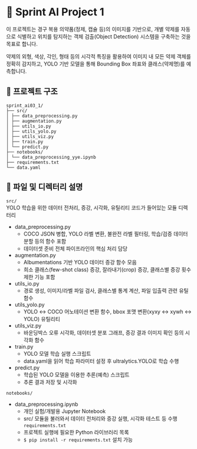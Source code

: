 # 🏥 Sprint AI Project 1
이 프로젝트는 경구 복용 의약품(정제, 캡슐 등)의 이미지를 기반으로, 개별 약제를 자동으로 식별하고 위치를 탐지하는 객체 검출(Object Detection) 시스템을 구축하는 것을 목표로 합니다.  

약제의 외형, 색상, 각인, 형태 등의 시각적 특징을 활용하여 이미지 내 모든 약제 객체를 정확히 감지하고, YOLO 기반 모델을 통해 Bounding Box 좌표와 클래스(약제명)를 예측합니다.

## 📂 프로젝트 구조
```
sprint_ai03_1/
├── src/
│ ├── data_preprocessing.py
│ ├── augmentation.py
│ ├── utils_io.py
│ ├── utils_yolo.py
│ ├── utils_viz.py
│ ├── train.py
│ └── predict.py
├── notebooks/
│ └── data_preprocessing_yye.ipynb
├── requirements.txt
└── data.yaml
```

## 📁 파일 및 디렉터리 설명
`src/`  
YOLO 학습을 위한 데이터 전처리, 증강, 시각화, 유틸리티 코드가 들어있는 모듈 디렉터리
- data_preprocessing.py
    - COCO JSON 병합, YOLO 라벨 변환, 불완전 라벨 필터링, 학습/검증 데이터 분할 등의 함수 포함
    - 데이터셋 준비 전체 파이프라인의 핵심 처리 담당
- augmentation.py
    - Albumentations 기반 YOLO 데이터 증강 함수 모음
    - 희소 클래스(few-shot class) 증강, 잘라내기(crop) 증강, 클래스별 증강 횟수 제한 기능 포함
- utils_io.py
    - 경로 생성, 이미지/라벨 파일 검사, 클래스별 통계 계산, 파일 입출력 관련 유틸 함수
- utils_yolo.py
    - YOLO ↔ COCO 어노테이션 변환 함수, bbox 포맷 변환(xyxy ↔ xywh ↔ YOLO) 유틸리티
- utils_viz.py
    - 바운딩박스 오류 시각화, 데이터셋 분포 그래프, 증강 결과 이미지 확인 등의 시각화 함수
- train.py
    - YOLO 모델 학습 실행 스크립트
    - data.yaml을 읽어 학습 파라미터 설정 후 ultralytics.YOLO로 학습 수행
- predict.py
    - 학습된 YOLO 모델을 이용한 추론(예측) 스크립트
    - 추론 결과 저장 및 시각화

`notebooks/`
- data_preprocessing.ipynb
    - 개인 실험/개발용 Jupyter Notebook
    - src/ 모듈을 불러와서 데이터 전처리와 증강 실행, 시각화 테스트 등 수행
`requirements.txt`
    - 프로젝트 실행에 필요한 Python 라이브러리 목록
    - `$ pip install -r requirements.txt` 설치 가능
